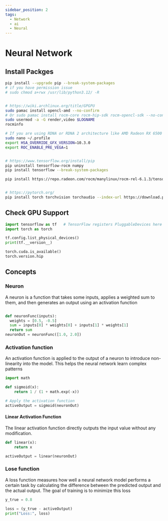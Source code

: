 ```yaml
---
sidebar_position: 2
tags:
  - Network
  - ai
  - Neural
---
```


# Neural Network

## Install Packges

```bash
pip install --upgrade pip --break-system-packages
# if you have permission issue
# sudo chmod a+rwx /usr/lib/python3.12/ -R


# https://wiki.archlinux.org/title/GPGPU
sudo pamac install opencl-amd --no-confirm
# Or sudo pamac install rocm-core rocm-hip-sdk rocm-opencl-sdk --no-confirm
sudo usermod -a -G render,video $LOGNAME
rocminfo

# If you are using RDNA or RDNA 2 architecture like AMD Radeon RX 6500 XT you may need to follow this step
sudo nano ~/.profile
export HSA_OVERRIDE_GFX_VERSION=10.3.0
export ROC_ENABLE_PRE_VEGA=1


# https://www.tensorflow.org/install/pip
pip uninstall tensorflow-rocm numpy
pip install tensorflow --break-system-packages

pip install https://repo.radeon.com/rocm/manylinux/rocm-rel-6.1.3/tensorflow_rocm-2.15.1-cp310-cp310-manylinux_2_28_x86_64.whl numpy==1.26.4 --break-system-packages


# https://pytorch.org/
pip install torch torchvision torchaudio --index-url https://download.pytorch.org/whl/rocm6.1 --break-system-packages
```

## Check GPU Support

```python
import tensorflow as tf   # TensorFlow registers PluggableDevices here
import torch as torch

tf.config.list_physical_devices()
print(tf.__version__)

torch.cuda.is_available()
torch.version.hip
```

## Concepts

### Neuron

A neuron is a function that takes some inputs, applies a weighted sum to them, and then generates an output using an activation function

```python

def neuronFunc(inputs):
  weights = [0.5, -0.5]
  sum = inputs[0] * weights[0] + inputs[1] * weights[1]
  return sum
neuronOut = neuronFunc([1.0, 2.0])
```

### Activation function

An activation function is applied to the output of a neuron to introduce non-linearity into the model. This helps the neural network learn complex patterns

```python
import math

def sigmoid(x):
    return 1 / (1 + math.exp(-x))

# Apply the activation function
activeOutput = sigmoid(neuronOut)
```

#### Linear Activation Function

The linear activation function directly outputs the input value without any modification.

```python
def linear(x):
    return x

activeOutput = linear(neuronOut)
```

### Lose function

A loss function measures how well a neural network model performs a certain task by calculating the difference between the predicted output and the actual output. The goal of training is to minimize this loss

```python
y_true = 0.8

loss = (y_true - activeOutput)
print("Loss:", loss)
```
